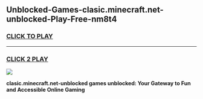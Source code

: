 
## Unblocked-Games-clasic.minecraft.net-unblocked-Play-Free-nm8t4
<h3>
<a href="https://premium76.site?title=clasic.minecraft.net-unblocked&ref=21A">CLICK TO PLAY</a></h3>
<hr>

<h3>
<a href="https://premium76.site?title=clasic.minecraft.net-unblocked&ref=21A">CLICK 2 PLAY</a>
  
</h3>

<a href="https://premium76.site?title=clasic.minecraft.net-unblocked&ref=21A"><img src="https://clearcache.store/games.png"></a>


**clasic.minecraft.net-unblocked games unblocked: Your Gateway to Fun and Accessible Online Gaming**
